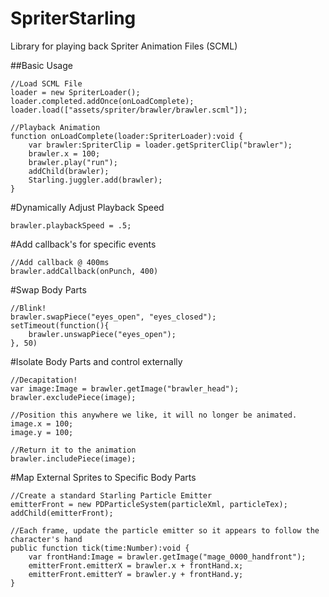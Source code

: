 SpriterStarling
===============

Library for playing back Spriter Animation Files (SCML)

##Basic Usage

	//Load SCML File
	loader = new SpriterLoader();
	loader.completed.addOnce(onLoadComplete);
	loader.load(["assets/spriter/brawler/brawler.scml"]);

	//Playback Animation
	function onLoadComplete(loader:SpriterLoader):void {
		var brawler:SpriterClip = loader.getSpriterClip("brawler");
		brawler.x = 100;
		brawler.play("run");
		addChild(brawler);
		Starling.juggler.add(brawler);
	}

#Dynamically Adjust Playback Speed

	brawler.playbackSpeed = .5;

#Add callback's for specific events

	//Add callback @ 400ms
	brawler.addCallback(onPunch, 400)

#Swap Body Parts

	//Blink!
	brawler.swapPiece("eyes_open", "eyes_closed");
	setTimeout(function(){
		brawler.unswapPiece("eyes_open");
	}, 50)

#Isolate Body Parts and control externally

	//Decapitation!
	var image:Image = brawler.getImage("brawler_head");
	brawler.excludePiece(image);

	//Position this anywhere we like, it will no longer be animated.
	image.x = 100;
	image.y = 100;

	//Return it to the animation
	brawler.includePiece(image);

#Map External Sprites to Specific Body Parts

	//Create a standard Starling Particle Emitter
	emitterFront = new PDParticleSystem(particleXml, particleTex);
	addChild(emitterFront);

	//Each frame, update the particle emitter so it appears to follow the character's hand
	public function tick(time:Number):void {
		var frontHand:Image = brawler.getImage("mage_0000_handfront");
		emitterFront.emitterX = brawler.x + frontHand.x;
		emitterFront.emitterY = brawler.y + frontHand.y;
	}